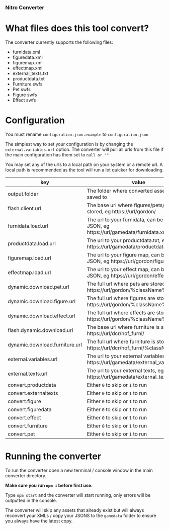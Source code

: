 ### Nitro Converter

# What files does this tool convert?

The converter currently supports the following files:

- furnidata.xml
- figuredata.xml
- figuremap.xml
- effectmap.xml
- external_texts.txt
- productdata.txt
- Furniture swfs
- Pet swfs
- Figure swfs
- Effect swfs

# Configuration

You must rename `configuration.json.example` to `configuration.json`

The simplest way to set your configuration is by changing the `external.variables.url` option. The converter will pull all urls from this file if the main configuration has them set to `null or ""`

You may set any of the urls to a local path on your system or a remote url. A local path is recommended as the tool will run a lot quicker for downloading.

| key | value |
| ------ | ------ |
| output.folder | The folder where converted assets will be saved to |
| flash.client.url | The base url where figures/pets/effects are stored, eg https://url/gordon/  |
| furnidata.load.url | The url to your furnidata, can be XML or JSON, eg https://url/gamedata/furnidata.xml |
| productdata.load.url | The url to your productdata.txt, eg https://url/gamedata/productdata.txt |
| figuremap.load.url | The url to your figure map, can be XML or JSON, eg https://url/gordon/figuremap.xml |
| effectmap.load.url | The url to your effect map, can be XML or JSON, eg https://url/gordon/effectmap.xml |
| dynamic.download.pet.url | The full url where pets are stored, eg https://url/gordon/%className%.swf  |
| dynamic.download.figure.url | The full url where figures are stored, eg https://url/gordon/%className%.swf  |
| dynamic.download.effect.url | The full url where effects are stored, eg https://url/gordon/%className%.swf  |
| flash.dynamic.download.url | The base url where furniture is stored, eg https://url/dcr/hof_furni/ |
| dynamic.download.furniture.url | The full url where furniture is stored, eg https://url/dcr/hof_furni/%className%.swf |
| external.variables.url | The url to your external variables, eg https://url/gamedata/external_variables.txt |
| external.texts.url | The url to your external texts, eg https://url/gamedata/external_texts.txt |
| convert.productdata | Either `0` to skip or `1` to run |
| convert.externaltexts | Either `0` to skip or `1` to run |
| convert.figure | Either `0` to skip or `1` to run |
| convert.figuredata | Either `0` to skip or `1` to run |
| convert.effect | Either `0` to skip or `1` to run |
| convert.furniture | Either `0` to skip or `1` to run |
| convert.pet | Either `0` to skip or `1` to run |

# Running the converter

To run the converter open a new terminal / console window in the main converter directory.

**Make sure you run ``npm i`` before first use.**

Type `npm start` and the converter will start running, only errors will be outputted in the console.

The converter will skip any assets that already exist but will always reconvert your XMLs / copy your JSONS to the ``gamedata`` folder to ensure you always have the latest copy.

